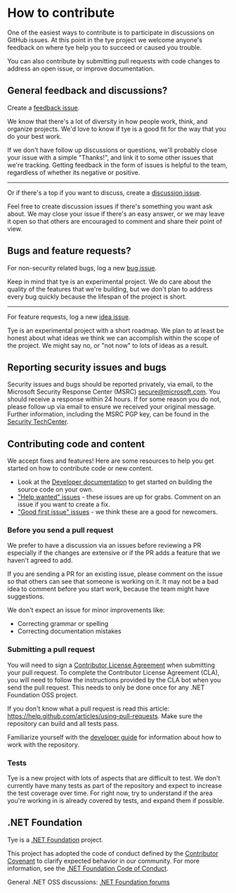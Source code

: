 # How to contribute

One of the easiest ways to contribute is to participate in discussions on GitHub issues. At this point in the tye project we welcome anyone's feedback on where tye help you to succeed or caused you trouble. 

You can also contribute by submitting pull requests with code changes to address an open issue, or improve documentation.

## General feedback and discussions?

Create a [feedback issue](https://github.com/dotnet/tye/issues/new?template=feedback.md).

We know that there's a lot of diversity in how people work, think, and organize projects. We'd love to know if tye is a good fit for the way that you do your best work.

If we don't have follow up discussions or questions, we'll probably close your issue with a simple "Thanks!", and link it to some other issues that we're tracking. Getting feedback in the form of issues is helpful to the team, regardless of whether its negative or positive.

---

Or if there's a top if you want to discuss, create a [discussion issue](https://github.com/dotnet/tye/issues/new?template=discussion.md).

Feel free to create discussion issues if there's something you want ask about. We may close your issue if there's an easy answer, or we may leave it open so that others are encouraged to comment and share their point of view.

## Bugs and feature requests?

For non-security related bugs, log a new [bug issue](https://github.com/dotnet/tye/issues/new?template=bug.md). 

Keep in mind that tye is an experimental project. We do care about the quality of the features that we're building, but we don't plan to address every bug quickly because the lifespan of the project is short.

---

For feature requests, log a new [idea issue](https://github.com/dotnet/tye/issues/new?template=idea.md).

Tye is an experimental project with a short roadmap. We plan to at least be honest about what ideas we think we can accomplish within the scope of the project. We might say no, or "not now" to lots of ideas as a result.

## Reporting security issues and bugs

Security issues and bugs should be reported privately, via email, to the Microsoft Security Response Center (MSRC)  secure@microsoft.com. You should receive a response within 24 hours. If for some reason you do not, please follow up via email to ensure we received your original message. Further information, including the MSRC PGP key, can be found in the [Security TechCenter](https://technet.microsoft.com/en-us/security/ff852094.aspx).

## Contributing code and content

We accept fixes and features! Here are some resources to help you get started on how to contribute code or new content.

* Look at the [Developer documentation](/docs/developer_guide.md) to get started on building the source code on your own.
* ["Help wanted" issues](https://github.com/dotnet/tye/labels/help%20wanted) - these issues are up for grabs. Comment on an issue if you want to create a fix.
* ["Good first issue" issues](https://github.com/dotnet/tye/labels/good%20first%20issue) - we think these are a good for newcomers.

### Before you send a pull request

We prefer to have a discussion via an issues before reviewing a PR especially if the changes are extensive or if the PR adds a feature that we haven't agreed to add. 

If you are sending a PR for an existing issue, please comment on the issue so that others can see that someone is working on it. It may not be a bad idea to comment before you start work, because the team might have suggestions.

We don't expect an issue for minor improvements like:

- Correcting grammar or spelling
- Correcting documentation mistakes

### Submitting a pull request

You will need to sign a [Contributor License Agreement](https://cla.dotnetfoundation.org/) when submitting your pull request. To complete the Contributor License Agreement (CLA), you will need to follow the instructions provided by the CLA bot when you send the pull request. This needs to only be done once for any .NET Foundation OSS project.

If you don't know what a pull request is read this article: https://help.github.com/articles/using-pull-requests. Make sure the repository can build and all tests pass. 

Familiarize yourself with the [developer guide](/docs/developer_guide.md) for information about how to work with the repository.

### Tests

Tye is a new project with lots of aspects that are difficult to test. We don't currently have many tests as part of the repository and expect to increase the test coverage over time. For right now, try to understand if the area you're working in is already covered by tests, and expand them if possible.

## .NET Foundation

Tye is a [.NET Foundation](https://www.dotnetfoundation.org/projects) project.

This project has adopted the code of conduct defined by the [Contributor Covenant](http://contributor-covenant.org/) to clarify expected behavior in our community. For more information, see the [.NET Foundation Code of Conduct](http://www.dotnetfoundation.org/code-of-conduct).

General .NET OSS discussions: [.NET Foundation forums](https://forums.dotnetfoundation.org)

